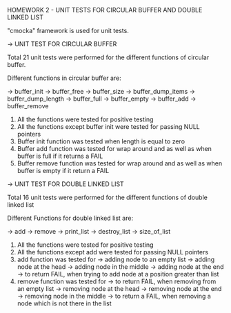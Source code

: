 HOMEWORK 2 - UNIT TESTS FOR CIRCULAR BUFFER AND DOUBLE LINKED LIST

"cmocka" framework is used for unit tests.

-> UNIT TEST FOR CIRCULAR BUFFER

Total 21 unit tests were performed for the different functions of circular buffer.

Different functions in circular buffer are:

-> buffer_init
-> buffer_free
-> buffer_size
-> buffer_dump_items
-> buffer_dump_length
-> buffer_full
-> buffer_empty
-> buffer_add
-> buffer_remove

1. All the functions were tested for positive testing
2. All the functions except buffer init were tested for passing NULL pointers
3. Buffer init function was tested when length is equal to zero
4. Buffer add function was tested for wrap around and as well as when buffer is full if it returns a    FAIL
5. Buffer remove function was tested for wrap around and as well as when buffer is empty if it return   a FAIL

-> UNIT TEST FOR DOUBLE LINKED LIST

Total 16 unit tests were performed for the different functions of double linked list

Different Functions for double linked list are:

-> add
-> remove
-> print_list
-> destroy_list
-> size_of_list

1. All the functions were tested for positive testing
2. All the functions except add were tested for passing NULL pointers
3. add function was tested for
   -> adding node to an empty list
   -> adding node at the head
   -> adding node in the middle
   -> adding node at the end
   -> to return FAIL, when trying to add node at a position greater than list
4. remove function was tested for
   -> to return FAIL, when removing from an empty list
   -> removing  node at the head
   -> removing node at the end
   -> removing node in the middle
   -> to return a FAIL, when removing a node which is not there in the list

